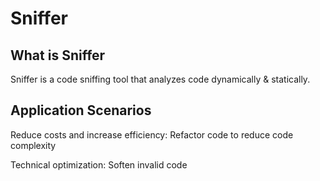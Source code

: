 # Sniffer

## What is Sniffer

Sniffer is a code sniffing tool that analyzes code dynamically & statically.

## Application Scenarios

Reduce costs and increase efficiency: Refactor code to reduce code complexity

Technical optimization: Soften invalid code


